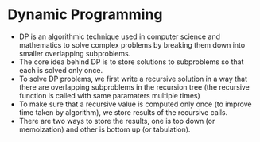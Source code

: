 # Dynamic Programming

* DP is an algorithmic technique used in computer science and mathematics to solve complex problems by breaking them down into smaller overlapping subproblems.
* The core idea behind DP is to store solutions to subproblems so that each is solved only once.
* To solve DP problems, we first write a recursive solution in a way that there are overlapping subproblems in the recursion tree (the recursive function is called with same paramaters multiple times)
* To make sure that a recursive value is computed only once (to improve time taken by algorithm), we store results of the recursive calls.
* There are two ways to store the results, one is top down (or memoization) and other is bottom up (or tabulation).
